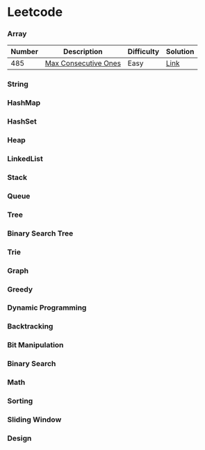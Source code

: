 # Leetcode
### Array
<div class="array-table"></div>

Number  | Description                           | Difficulty | Solution
------- | ------------------------------------- | -------- |--------
485     | [Max Consecutive Ones](https://leetcode.com/problems/max-consecutive-ones/)         | Easy  |   [Link](https://leetcode.com/problems/max-consecutive-ones/discuss/676283/C-O(n)-solution)

<div class="array-table"></div>

### String
### HashMap
### HashSet
### Heap
### LinkedList
### Stack
### Queue
### Tree
### Binary Search Tree
### Trie
### Graph
### Greedy
### Dynamic Programming
### Backtracking
### Bit Manipulation
### Binary Search
### Math
### Sorting
### Sliding Window
### Design

